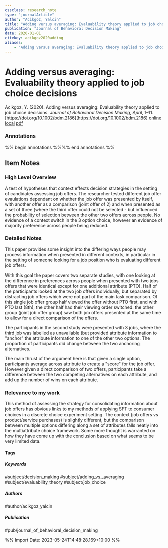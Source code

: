 ```yaml
---
cssclass: research_note
type: "journalArticle"
author: "Acikgoz, Yalcin"
title: "Adding versus averaging: Evaluability theory applied to job choice decisions"
publication: "Journal of Behavioral Decision Making"
date: 2020-01-01
citekey: acikgoz2020adding
aliases: 
    - "Adding versus averaging: Evaluability theory applied to job choice decisions"
---
```


# Adding versus averaging: Evaluability theory applied to job choice decisions

Acikgoz, Y. (2020). Adding versus averaging: Evaluability theory applied to job choice decisions. _Journal of Behavioral Decision Making_, _April_, 1–11. [https://doi.org/10.1002/bdm.2186](https://doi.org/10.1002/bdm.2186)
[online](http://zotero.org/users/local/kZl3QdXV/items/47MN34IZ) [local](zotero://select/library/items/47MN34IZ) [pdf](file:///home/gjc216/Zotero/storage/CYNEUASR/bdm.2186.pdf)
 

 
### Annotations
%% begin annotations %%%% end annotations %%

## Item Notes

### High Level Overview

A test of hypotheses that context effects decision strategies in the
setting of candidates assessing job offers. The researcher tested
different job offer evaulations dependant on whether the job offer was
presented by itself, with another offer as a comparison (joint offer of
2) and when presented as a set of three (where the third offer could not
be selected - but influenced the probability of selection between the
other two offers across people. No evidence of a context switch in the 3
option choice, however an evidence of majority preference across people
being reduced.

### Detailed Notes

This paper provides some insight into the differing ways people may
process information when presented in different contexts, in particular
in the setting of someone looking for a job position who is evaluating
different job offers.

With this goal the paper covers two separate studies, with one looking
at the difference in preferences across people when presented with two
jobs offers that were identical except for one additional attribute
(PTO). Half of the participants looked at the two job offers
individually, but separated by distracting job offers which were not
part of the main task comparison. Of this single job offer group half
viewed the offer without PTO first, and with PTO last (8th), the other
half had their viewing order switched. the other group (joint job offer
group) saw both job offers presented at the same time to allow for a
direct comparison of the offers.

The participants in the second study were presented with 3 jobs, where
the third job was labelled as unavailable (but provided attribute
information to "anchor" the attribute information to one of the other
two options. The proportion of participants did change between the two
anchoring alternatives.

The main thrust of the argument here is that given a single option,
participants average across attribute to create a "score" for the job
offer. However given a direct comparison of two offers, participants
take a difference between the two competing alternatives on each
attribute, and add up the number of wins on each attribute.

### Relevance to my work

This method of assessing the strategy for consolidating information
about job offers has obvious links to my methods of applying SFT to
consumer choices in a discrete choice experiment setting. The context
(job offers vs product/service purchases) is slightly different, but the
comparison between multiple options differing along a set of attributes
falls neatly into the multiattribute choice framework. Some more thought
is warranted on how they have come up with the conclusion based on what
seems to be very limited data.

#### Tags

##### Keywords

#subject/decision_making #subject/adding_vs._averaging #subject/evaluability_theory #subject/job_choice

##### Authors

#author/acikgoz_yalcin

##### Publication

#pub/journal_of_behavioral_decision_making


%% Import Date: 2023-05-24T14:48:28.169+10:00 %%
